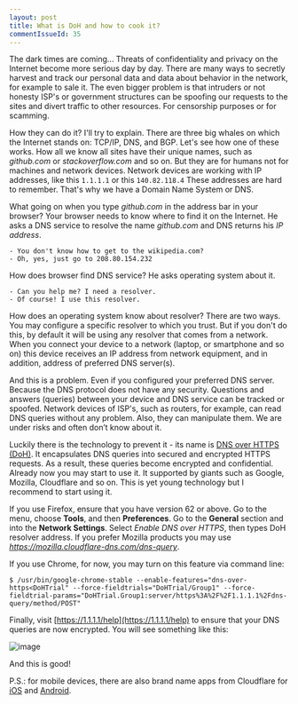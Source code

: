 ```yaml
---
layout: post
title: What is DoH and how to cook it?
commentIssueId: 35
---
```


The dark times are coming... Threats of confidentiality and privacy on the Internet become more serious day by day. There are many ways to secretly harvest and track our personal data and data about behavior in the network, for example to sale it. The even bigger problem is that intruders or not honesty ISP's or government structures can be spoofing our requests to the sites and divert traffic to other resources. For censorship purposes or for scamming.

How they can do it? I'll try to explain. There are three big whales on which the Internet stands on: TCP/IP, DNS, and BGP. Let's see how one of these works. How all we know all sites have their unique names, such as _github.com_ or _stackoverflow.com_ and so on. But they are for humans not for machines and network devices. Network devices are working with IP addresses, like this `1.1.1.1` or this `140.82.118.4` These addresses are hard to remember. That's why we have a Domain Name System or DNS.

What going on when you type *github.com* in the address bar in your browser? Your browser needs to know where to find it on the Internet. He asks a DNS service to resolve the name *github.com* and DNS returns his *IP address*.

```
- You don't know how to get to the wikipedia.com? 
- Oh, yes, just go to 208.80.154.232
```

How does browser find DNS service? He asks operating system about it. 

```
- Can you help me? I need a resolver.
- Of course! I use this resolver.
```

How does an operating system know about resolver? There are two ways. You may configure a specific resolver to which you trust. But if you don't do this, by default it will be using any resolver that comes from a network. When you connect your device to a network (laptop, or smartphone and so on) this device receives an IP address from network equipment, and in addition, address of preferred DNS server(s). 

And this is a problem. Even if you configured your preferred DNS server. Because the DNS protocol does not have any security. Questions and answers (queries) between your device and DNS service can be tracked or spoofed. Network devices of ISP's, such as routers, for example, can read DNS queries without any problem. Also, they can manipulate them. We are under risks and often don’t know about it.

Luckily there is the technology to prevent it - its name is [DNS over HTTPS (DoH)](https://tools.ietf.org/html/rfc8484). It encapsulates DNS queries into secured and encrypted HTTPS requests. As a result, these queries become encrypted and confidential. Already now you may start to use it. It supported by giants such as Google, Mozilla, Cloudflare and so on. This is yet young technology but I recommend to start using it.

If you use Firefox, ensure that you have version 62 or above. Go to the menu, choose **Tools**, and then **Preferences**. Go to the **General** section and into the **Network Settings**. Select *Enable DNS over HTTPS*, then types DoH resolver address. If you prefer Mozilla products you may use *https://mozilla.cloudflare-dns.com/dns-query*.

If you use Chrome, for now, you may turn on this feature via command line: 

```shell
$ /usr/bin/google-chrome-stable --enable-features="dns-over-https<DoHTrial" --force-fieldtrials="DoHTrial/Group1" --force-fieldtrial-params="DoHTrial.Group1:server/https%3A%2F%2F1.1.1.1%2Fdns-query/method/POST"
```  

Finally, visit [https://1.1.1.1/help](https://1.1.1.1/help) to ensure that your DNS queries are now encrypted. You will see something like this: 

![image](https://user-images.githubusercontent.com/36848305/62159626-98cc4400-b32b-11e9-9393-847c8bad8db0.png)

And this is good!

P.S.: for mobile devices, there are also brand name apps from Cloudflare for [iOS](https://itunes.apple.com/us/app/1-1-1-1-faster-internet/id1423538627) and [Android](https://play.google.com/store/apps/details?id=com.cloudflare.onedotonedotonedotone). 
